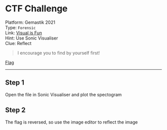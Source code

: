 # CTF Challenge

Platform: Gemastik 2021 </br>
Type: `Forensic` </br>
Link: [Visual is Fun](https://ctf.gemastik14.telkomuniversity.ac.id/challenges#Visual%20is%20Fun-11) </br>
Hint: Use Sonic Visualiser </br>
Clue: Reflect </br>

> I encourage you to find by yourself first! </br>

[Flag](./passphrase.txt) </br>

---

## Step 1
Open the file in Sonic Visualiser and plot the spectogram </br>

## Step 2
The flag is reversed, so use the image editor to reflect the image </br>
